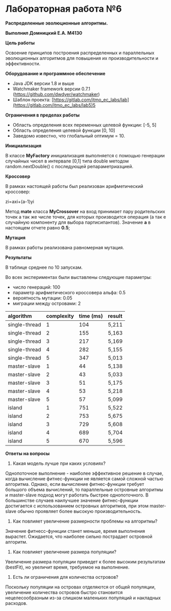 ﻿# **Лабораторная работа №6**
**Распределенные эволюционные алгоритмы.**

**Выполнил Домницкий Е.А. М4130**

**Цель работы**

Освоение принципов построения распределенных и параллельных эволюционных алгоритмов для повышения их производительности и эффективности.

**Оборудование и программное обеспечение**

- Java JDK версии 1.8 и выше
- Watchmaker framework версии 0.7.1 (https://github.com/dwdyer/watchmaker)
- Шаблон проекта: [https://gitlab.com/itmo_ec_labs/lab](https://gitlab.com/itmo_ec_labs/lab5)5

**Ограничения в пределах работы**

- Область определения всех переменных целевой функции: [-5, 5]
- Область определения целевой функции [0, 10]
- Заведомо известно, что глобальный оптимум = 10.

**Инициализация**

В классе **MyFactory** инициализация  выполняется с помощью генерации случайных чисел в интервале [0,1] типа double методом random.nextDouble() с последующей репараметриазцией. 

**Кроссовер**

В рамках настоящей работы был реализован арифметический кроссовер: 

zi=axi+(a-1)yi

Метод **mate** класса **MyCrossover** на вход принимает пару родительских точек а так же числе точек, для которых производится операция (а так е случайную компоненту для выбора партисипантов). Значение **а** в настоящем отчете равно **0.5**;

**Мутация**

В рамках работы реализована равномерная мутация.

**Результаты**

В таблице среднее по 10 запускам.

Во всех экспериментах были выставлены следующие параметры:

- число генераций: 100
- параметр арифметического кроссовера альфа: 0.5
- вероятность мутации: 0.05
- миграции между островами: 2

|<a name="range!a1:d16"></a>algorithm|complexity|time (ms)|result|
| :- | :- | :- | :- |
|single-thread|1|104|5,211|
|single-thread|2|155|5,163|
|single-thread|3|217|5,169|
|single-thread|4|282|5,155|
|single-thread|5|347|5,013|
|master-slave|1|44|5,138|
|master-slave|2|43|5,033|
|master-slave|3|51|5,175|
|master-slave|4|53|5,218|
|master-slave|5|57|5,099|
|island|1|751|5,522|
|island|2|753|5,675|
|island|3|729|5,608|
|island|4|689|5,704|
|island|5|670|5,596|



**Ответы на вопросы**

1. Какая модель лучше при каких условиях?

Однопоточное выполнение - наиболее эффективное решение в случае, когда вычисление фитнес-функции не является самой сложной частью алгоритма. Однако, если вычисление фитнес-функции требует большого объема вычислений, то параллельные островные алгоритмы и master-slave подход могут работать быстрее однопоточного. В большинстве случаев наилучшее значение фитнес-функции достигается с использованием островных алгоритмов, при этом master-slave обычно проявляет более высокую производительность.

1. Как повлияет увеличение размерности проблемы на алгоритмы?

Значение фитнесс-функции станет меньше, время выполнения вырастет. Ожидается, что наиболее сильно пострадает островной алгоритм.

1. Как повлияет увеличение размера популяции?

Увеличение размера популяции приведет к более высоким результатам (bestFit), но увеличит время, требуемое на выполнение.

1. Есть ли ограничения для количества островов?

Поскольку популяции на островах отделяются от общей популяции, увеличение количества островов быстро становится нецелесообразным из-за слишком маленьких популяций и накладных расходов.
